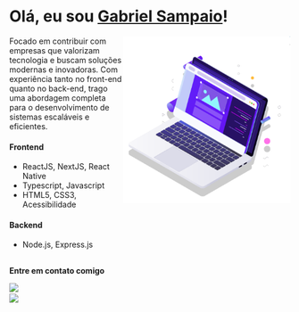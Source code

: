 # Olá, eu sou <a href="https://www.linkedin.com/in/gabrielsampaiolimadearaujo/">Gabriel Sampaio</a>!

<img src="pc.svg" min-width="300px" max-width="300px" width="300px" align="right" alt="Computador">

<p align="left"> 
  Focado em contribuir com empresas que valorizam tecnologia e buscam soluções modernas e inovadoras. Com experiência tanto no front-end quanto no back-end, trago uma abordagem completa para o desenvolvimento de sistemas escaláveis e eficientes.
</p>

#### Frontend  
- ReactJS, NextJS, React Native  
- Typescript, Javascript  
- HTML5, CSS3, Acessibilidade  

#### Backend  
- Node.js, Express.js  

##
<p align="left">
  <strong>Entre em contato comigo</strong>
</p>

<div align="left"> 
  <a href="https://www.linkedin.com/in/gabrielsampaiolimadearaujo/" target="_blank">
    <img src="https://img.shields.io/badge/-LinkedIn-%230077B5?style=for-the-badge&logo=linkedin&logoColor=white" target="_blank">
  </a>
</div>

<div align="left"> 
  <a href="mailto:gabrielsampaiolima@outlook.com" target="_blank">
    <img src="https://img.shields.io/badge/-Outlook-%230077B5?style=for-the-badge&logo=microsoft-outlook&logoColor=white" target="_blank">
  </a>
</div>
